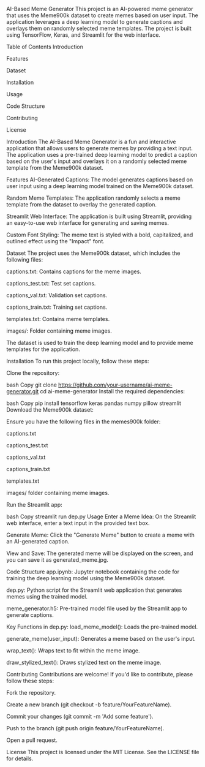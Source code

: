 AI-Based Meme Generator
This project is an AI-powered meme generator that uses the Meme900k dataset to create memes based on user input. The application leverages a deep learning model to generate captions and overlays them on randomly selected meme templates. The project is built using TensorFlow, Keras, and Streamlit for the web interface.

Table of Contents
Introduction

Features

Dataset

Installation

Usage

Code Structure

Contributing

License

Introduction
The AI-Based Meme Generator is a fun and interactive application that allows users to generate memes by providing a text input. The application uses a pre-trained deep learning model to predict a caption based on the user's input and overlays it on a randomly selected meme template from the Meme900k dataset.

Features
AI-Generated Captions: The model generates captions based on user input using a deep learning model trained on the Meme900k dataset.

Random Meme Templates: The application randomly selects a meme template from the dataset to overlay the generated caption.

Streamlit Web Interface: The application is built using Streamlit, providing an easy-to-use web interface for generating and saving memes.

Custom Font Styling: The meme text is styled with a bold, capitalized, and outlined effect using the "Impact" font.

Dataset
The project uses the Meme900k dataset, which includes the following files:

captions.txt: Contains captions for the meme images.

captions_test.txt: Test set captions.

captions_val.txt: Validation set captions.

captions_train.txt: Training set captions.

templates.txt: Contains meme templates.

images/: Folder containing meme images.

The dataset is used to train the deep learning model and to provide meme templates for the application.

Installation
To run this project locally, follow these steps:

Clone the repository:

bash
Copy
git clone https://github.com/your-username/ai-meme-generator.git
cd ai-meme-generator
Install the required dependencies:

bash
Copy
pip install tensorflow keras pandas numpy pillow streamlit
Download the Meme900k dataset:

Ensure you have the following files in the memes900k folder:

captions.txt

captions_test.txt

captions_val.txt

captions_train.txt

templates.txt

images/ folder containing meme images.

Run the Streamlit app:

bash
Copy
streamlit run dep.py
Usage
Enter a Meme Idea: On the Streamlit web interface, enter a text input in the provided text box.

Generate Meme: Click the "Generate Meme" button to create a meme with an AI-generated caption.

View and Save: The generated meme will be displayed on the screen, and you can save it as generated_meme.jpg.

Code Structure
app.ipynb: Jupyter notebook containing the code for training the deep learning model using the Meme900k dataset.

dep.py: Python script for the Streamlit web application that generates memes using the trained model.

meme_generator.h5: Pre-trained model file used by the Streamlit app to generate captions.

Key Functions in dep.py:
load_meme_model(): Loads the pre-trained model.

generate_meme(user_input): Generates a meme based on the user's input.

wrap_text(): Wraps text to fit within the meme image.

draw_stylized_text(): Draws stylized text on the meme image.

Contributing
Contributions are welcome! If you'd like to contribute, please follow these steps:

Fork the repository.

Create a new branch (git checkout -b feature/YourFeatureName).

Commit your changes (git commit -m 'Add some feature').

Push to the branch (git push origin feature/YourFeatureName).

Open a pull request.

License
This project is licensed under the MIT License. See the LICENSE file for details.

